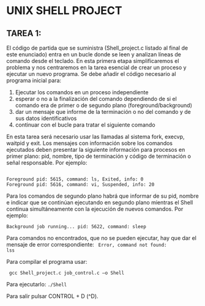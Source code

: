 # UNIX SHELL PROJECT

## TAREA 1: 

El código de partida que se suministra (Shell_project.c listado al final de este enunciado) entra en
un bucle donde se leen y analizan líneas de comando desde el teclado. En esta primera etapa
simplificaremos el problema y nos centraremos en la tarea esencial de crear un proceso y ejecutar
un nuevo programa. Se debe añadir el código necesario al programa inicial para:

1. Ejecutar los comandos en un proceso independiente
2. esperar o no a la finalización del comando dependiendo de si el comando era de primer o de
segundo plano (foreground/background)
3. dar un mensaje que informe de la terminación o no del comando y de sus datos
identificativos
4. continuar con el bucle para tratar el siguiente comando

En esta tarea será necesario usar las llamadas al sistema fork, execvp, waitpid y exit. Los mensajes
con información sobre los comandos ejecutados deben presentar la siguiente información para
procesos en primer plano: pid, nombre, tipo de terminación y código de terminación o señal
responsable. Por ejemplo:

<code>
Foreground pid: 5615, command: ls, Exited, info: 0
Foreground pid: 5616, command: vi, Suspended, info: 20 
</code>

Para los comandos de segundo plano habrá que informar de su pid, nombre e indicar que se
continúan ejecutando en segundo plano mientras el Shell continua simultáneamente con la
ejecución de nuevos comandos. Por ejemplo:

<code>Background job running... pid: 5622, command: sleep </code>

Para comandos no encontrados, que no se pueden ejecutar, hay que dar el mensaje de error
correspondiente:
<code> Error, command not found: lss</code>


Para compilar el programa usar:

<code> gcc Shell_project.c job_control.c –o Shell </code>

Para ejecutarlo:
<code>./Shell </code>


Para salir pulsar CONTROL + D (^D).

